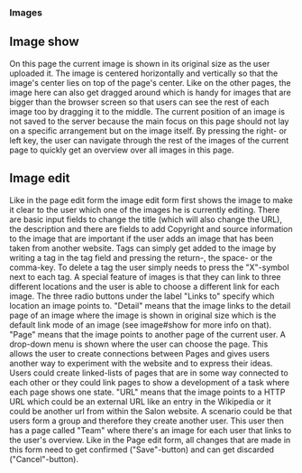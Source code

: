### Images

## Image show
On this page the current image is shown in its original size as the user uploaded it. The image is centered horizontally and vertically so that the image's center lies on top of the page's center. Like on the other pages, the image here can also get dragged around which is handy for images that are bigger than the browser screen so that users can see the rest of each image too by dragging it to the middle. The current position of an image is not saved to the server because the main focus on this page should not lay on a specific arrangement but on the image itself.
By pressing the right- or left key, the user can navigate through the rest of the images of the current page to quickly get an overview over all images in this page.

## Image edit
Like in the page edit form the image edit form first shows the image to make it clear to the user which one of the images he is currently editing. There are basic input fields to change the title (which will also change the URL), the description and there are fields to add Copyright and source information to the image that are important if the user adds an image that has been taken from another website.
Tags can simply get added to the image by writing a tag in the tag field and pressing the return-, the space- or the comma-key. To delete a tag the user simply needs to press the "X"-symbol next to each tag.
A special feature of images is that they can link to three different locations and the user is able to choose a different link for each image. The three radio buttons under the label "Links to" specify which location an image points to. "Detail" means that the image links to the detail page of an image where the image is shown in original size which is the default link mode of an image (see image#show for more info on that).
"Page" means that the image points to another page of the current user. A drop-down menu is shown where the user can choose the page. This allows the user to create connections between Pages and gives users another way to experiment with the website and to express their ideas. Users could create linked-lists of pages that are in some way connected to each other or they could link pages to show a development of a task where each page shows one state. 
"URL" means that the image points to a HTTP URL which could be an external URL like an entry in the Wikipedia or it could be another url from within the Salon website. A scenario could be that users form a group and therefore they create another user. This user then has a page called "Team" where there's an image for each user that links to the user's overview.
Like in the Page edit form, all changes that are made in this form need to get confirmed ("Save"-button) and can get discarded ("Cancel"-button).